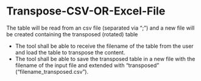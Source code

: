 # Transpose-CSV-OR-Excel-File
The table will be read from an csv file (separated via “;”) and a new file will be created containing the transposed (rotated) table

-	The tool shall be able to receive the filename of the table from the user and load the table to transpose the content. 
-	The tool shall be able to save the transposed table in a new file with the filename of the input file and extended with “transposed” (“filename_transposed.csv”).
